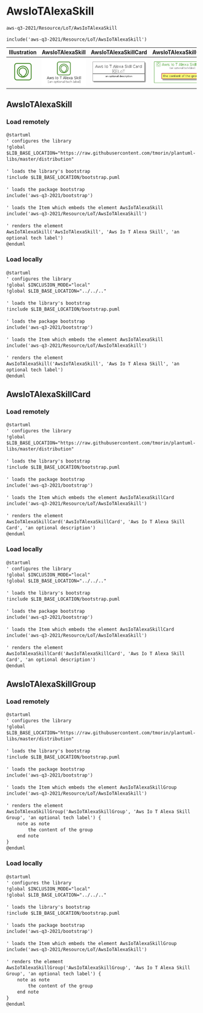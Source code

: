 # AwsIoTAlexaSkill


```text
aws-q3-2021/Resource/LoT/AwsIoTAlexaSkill
```

```text
include('aws-q3-2021/Resource/LoT/AwsIoTAlexaSkill')
```



| Illustration | AwsIoTAlexaSkill | AwsIoTAlexaSkillCard | AwsIoTAlexaSkillGroup |
| :---: | :---: | :---: | :---: |
| ![illustration for Illustration](../../../aws-q3-2021/Resource/LoT/AwsIoTAlexaSkill.png) | ![illustration for AwsIoTAlexaSkill](../../../aws-q3-2021/Resource/LoT/AwsIoTAlexaSkill.Local.png) | ![illustration for AwsIoTAlexaSkillCard](../../../aws-q3-2021/Resource/LoT/AwsIoTAlexaSkillCard.Local.png) | ![illustration for AwsIoTAlexaSkillGroup](../../../aws-q3-2021/Resource/LoT/AwsIoTAlexaSkillGroup.Local.png) |




## AwsIoTAlexaSkill

### Load remotely
```plantuml
@startuml
' configures the library
!global $LIB_BASE_LOCATION="https://raw.githubusercontent.com/tmorin/plantuml-libs/master/distribution"

' loads the library's bootstrap
!include $LIB_BASE_LOCATION/bootstrap.puml

' loads the package bootstrap
include('aws-q3-2021/bootstrap')

' loads the Item which embeds the element AwsIoTAlexaSkill
include('aws-q3-2021/Resource/LoT/AwsIoTAlexaSkill')

' renders the element
AwsIoTAlexaSkill('AwsIoTAlexaSkill', 'Aws Io T Alexa Skill', 'an optional tech label')
@enduml
```

### Load locally
```plantuml
@startuml
' configures the library
!global $INCLUSION_MODE="local"
!global $LIB_BASE_LOCATION="../../.."

' loads the library's bootstrap
!include $LIB_BASE_LOCATION/bootstrap.puml

' loads the package bootstrap
include('aws-q3-2021/bootstrap')

' loads the Item which embeds the element AwsIoTAlexaSkill
include('aws-q3-2021/Resource/LoT/AwsIoTAlexaSkill')

' renders the element
AwsIoTAlexaSkill('AwsIoTAlexaSkill', 'Aws Io T Alexa Skill', 'an optional tech label')
@enduml
```

## AwsIoTAlexaSkillCard

### Load remotely
```plantuml
@startuml
' configures the library
!global $LIB_BASE_LOCATION="https://raw.githubusercontent.com/tmorin/plantuml-libs/master/distribution"

' loads the library's bootstrap
!include $LIB_BASE_LOCATION/bootstrap.puml

' loads the package bootstrap
include('aws-q3-2021/bootstrap')

' loads the Item which embeds the element AwsIoTAlexaSkillCard
include('aws-q3-2021/Resource/LoT/AwsIoTAlexaSkill')

' renders the element
AwsIoTAlexaSkillCard('AwsIoTAlexaSkillCard', 'Aws Io T Alexa Skill Card', 'an optional description')
@enduml
```

### Load locally
```plantuml
@startuml
' configures the library
!global $INCLUSION_MODE="local"
!global $LIB_BASE_LOCATION="../../.."

' loads the library's bootstrap
!include $LIB_BASE_LOCATION/bootstrap.puml

' loads the package bootstrap
include('aws-q3-2021/bootstrap')

' loads the Item which embeds the element AwsIoTAlexaSkillCard
include('aws-q3-2021/Resource/LoT/AwsIoTAlexaSkill')

' renders the element
AwsIoTAlexaSkillCard('AwsIoTAlexaSkillCard', 'Aws Io T Alexa Skill Card', 'an optional description')
@enduml
```

## AwsIoTAlexaSkillGroup

### Load remotely
```plantuml
@startuml
' configures the library
!global $LIB_BASE_LOCATION="https://raw.githubusercontent.com/tmorin/plantuml-libs/master/distribution"

' loads the library's bootstrap
!include $LIB_BASE_LOCATION/bootstrap.puml

' loads the package bootstrap
include('aws-q3-2021/bootstrap')

' loads the Item which embeds the element AwsIoTAlexaSkillGroup
include('aws-q3-2021/Resource/LoT/AwsIoTAlexaSkill')

' renders the element
AwsIoTAlexaSkillGroup('AwsIoTAlexaSkillGroup', 'Aws Io T Alexa Skill Group', 'an optional tech label') {
    note as note
        the content of the group
    end note
}
@enduml
```

### Load locally
```plantuml
@startuml
' configures the library
!global $INCLUSION_MODE="local"
!global $LIB_BASE_LOCATION="../../.."

' loads the library's bootstrap
!include $LIB_BASE_LOCATION/bootstrap.puml

' loads the package bootstrap
include('aws-q3-2021/bootstrap')

' loads the Item which embeds the element AwsIoTAlexaSkillGroup
include('aws-q3-2021/Resource/LoT/AwsIoTAlexaSkill')

' renders the element
AwsIoTAlexaSkillGroup('AwsIoTAlexaSkillGroup', 'Aws Io T Alexa Skill Group', 'an optional tech label') {
    note as note
        the content of the group
    end note
}
@enduml
```

